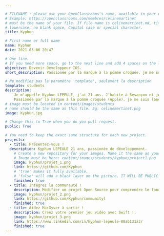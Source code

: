 ```yaml
---

# FILENAME : please use your OpenClassrooms's name, available in your url.
# Example: https://openclassrooms.com/membres/celinemartinet
# must be the name of your file. If file name is celinemartinet.md, title is celinemartinet.
# lowercase, no blank space, Capital case or special character.
title: Kyphun

# First name or full name
name: Kyphun
date: 2021-03-06 20:47

# One line.
# If you need more space, go to the next line and add 4 spaces on the left, as in 'description'.
objective: Devenir Développeur IOS.
short_description: Passionée par la marque à la pomme croquée, je me suis lancé dans la formation Développeur IOS.

# Ne modifiez pas le paramètre 'template', seulement la description
template: students
description:
    Je m'appelle Kyphun LEPEULE, j'ai 21 ans. J'habite à Besançon et je suis vendeur meuble depuis mainteant 2 ans. 
    Passionée par la marque à la pomme croquée (Apple), je me suis lancé dans la formation Développeur IOS pour une futur reconversion profésionnel.
# image must be located in content/images/students
# name should be the same as this file. Eg: celinemartinet.png
image: Kyphun.jpg

# Change this to True when you do you pull request.
public: True

# You need to keep the exact same structure for each new project.
projects:
  - title: Présentez-vous !
  description: Kyphun LEPEULE 21 ans, passionée de développement.
    # Create a new repository for your images. Name it the same as your nickname and profile picture.
    # Image must be here: content/images/students/kyphun/project1.png
    image: kyphun/projet_1.png
    link: https://github.com/Kyphun
    # 'true' makes it fully available.
    # 'false' will add a black layer on the picture. IT WILL BE PUBLIC!
    finished: true
  - title: Intégrez la communauté !
    description: Modifier un projet Open Source pour comprendre le fonctionnement de Git, de Github et des pull requests. 
    image: kyphun/projet_2.png
    link: https://github.com/Kyphun/communityl
    finished: true
  - title: Aidez MacGyver à sortir !
    description: Créez votre premier jeu vidéo avec Swift !.
    image: kyphun/projet_3.png
    link: https://www.linkedin.com/in/kyphun-lepeule-00ab131a3/
    finished: true
---
```

